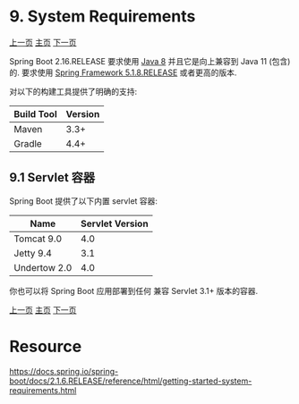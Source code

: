 # 9. System Requirements



[上一页](https://github.com/LeonChen1024/Spring-Reference-Doc-Translation/blob/master/Spring-Boot/Part-II-Getting-Started/8-Introducing-Spring-Boot.md)                                											[主页](https://github.com/LeonChen1024/Spring-Reference-Doc-Translation/tree/master/Spring-Boot)																				[下一页](https://github.com/LeonChen1024/Spring-Reference-Doc-Translation/blob/master/Spring-Boot/Part-II-Getting-Started/10-Installing-Spring-Boot.md)     



Spring Boot 2.16.RELEASE 要求使用 [Java 8](https://www.java.com/) 并且它是向上兼容到 Java 11 (包含) 的.  要求使用 [Spring Framework 5.1.8.RELEASE](https://docs.spring.io/spring/docs/5.1.8.RELEASE/spring-framework-reference/) 或者更高的版本.

对以下的构建工具提供了明确的支持:



| Build Tool | Version |
| ---------- | ------- |
| Maven      | 3.3+    |
| Gradle     | 4.4+    |



## 9.1 Servlet 容器

Spring Boot 提供了以下内置 servlet 容器:



| Name         | Servlet Version |
| ------------ | --------------- |
| Tomcat 9.0   | 4.0             |
| Jetty 9.4    | 3.1             |
| Undertow 2.0 | 4.0             |

你也可以将 Spring Boot 应用部署到任何 兼容 Servlet 3.1+ 版本的容器.







[上一页](https://github.com/LeonChen1024/Spring-Reference-Doc-Translation/blob/master/Spring-Boot/Part-II-Getting-Started/8-Introducing-Spring-Boot.md)                                											[主页](https://github.com/LeonChen1024/Spring-Reference-Doc-Translation/tree/master/Spring-Boot)																				[下一页](https://github.com/LeonChen1024/Spring-Reference-Doc-Translation/blob/master/Spring-Boot/Part-II-Getting-Started/10-Installing-Spring-Boot.md)     



# Resource

https://docs.spring.io/spring-boot/docs/2.1.6.RELEASE/reference/html/getting-started-system-requirements.html
